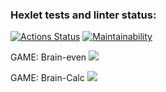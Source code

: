 ### Hexlet tests and linter status:
[![Actions Status](https://github.com/pozalek/frontend-project-44/workflows/hexlet-check/badge.svg)](https://github.com/pozalek/frontend-project-44/actions)
[![Maintainability](https://api.codeclimate.com/v1/badges/3a5508b09e7feaa12594/maintainability)](https://codeclimate.com/github/pozalek/frontend-project-44/maintainability)

GAME: Brain-even
<a href="https://asciinema.org/a/HWyt24ZSvlMA4UnQ07ZaEIFVl" target="_blank"><img src="https://asciinema.org/a/HWyt24ZSvlMA4UnQ07ZaEIFVl.svg" /></a>



GAME: Brain-Calc
<a href="https://asciinema.org/a/c8NAz5HnV7RqXBcQDAT70JlHZ" target="_blank"><img src="https://asciinema.org/a/c8NAz5HnV7RqXBcQDAT70JlHZ.svg" /></a>